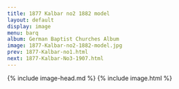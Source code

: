 ```yaml
---
title: 1877 Kalbar no2 1882 model
layout: default
display: image
menu: barq
album: German Baptist Churches Album
image: 1877-Kalbar-no2-1882-model.jpg
prev: 1877-Kalbar-no1.html
next: 1877-Kalbar-No3-1907.html
---
```

{% include image-head.md %}
{% include image.html %}